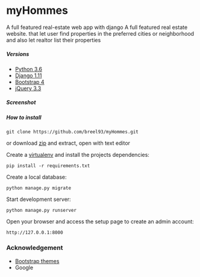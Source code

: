 # myHommes
A full featured real-estate web app with django 
A full featured real estate website. that let user find properties in the preferred cities or neighborhood and also let realtor list their properties
##### Versions
- [Python 3.6](https://www.python.org)
- [Django 1.11](https://www.djangoproject.com)
- [Bootstrap 4](https://getbootstrap.com) 
- [jQuery 3.3](https://jquery.com)

##### Screenshot


##### How to install

```
git clone https://github.com/breel93/myHommes.git
```
or download [zip](https://github.com/breel93/myHommes/archive/master.zip) and extract, open with text editor


Create a [virtualenv](https://docs.python-guide.org/dev/virtualenvs/) and install the projects dependencies:

```
pip install -r requirements.txt
```

Create a local database:

```
python manage.py migrate
```

Start development server:

```
python manage.py runserver
```

Open your browser and access the setup page to create an admin account:

```
http://127.0.0.1:8000
```

### Acknowledgement
- [Bootstrap themes](https://askbootstrap.com) 
- Google
